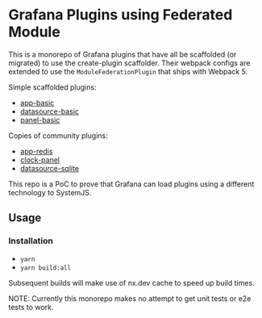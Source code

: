 # Grafana Plugins using Federated Module

This is a monorepo of Grafana plugins that have all be scaffolded (or migrated) to use the create-plugin scaffolder. Their webpack configs are extended to use the `ModuleFederationPlugin` that ships with Webpack 5.

Simple scaffolded plugins:

- [app-basic](./plugins/app-basic)
- [datasource-basic](./plugins/datasource-basic)
- [panel-basic](./plugins/panel-basic)

Copies of community plugins:

- [app-redis](./plugins/app-redis)
- [clock-panel](./plugins/clock-panel)
- [datasource-sqlite](./plugins/datasource-sqlite)

This repo is a PoC to prove that Grafana can load plugins using a different technology to SystemJS.

## Usage

### Installation

- `yarn`
- `yarn build:all`

Subsequent builds will make use of nx.dev cache to speed up build times.

NOTE: Currently this monorepo makes no attempt to get unit tests or e2e tests to work.
